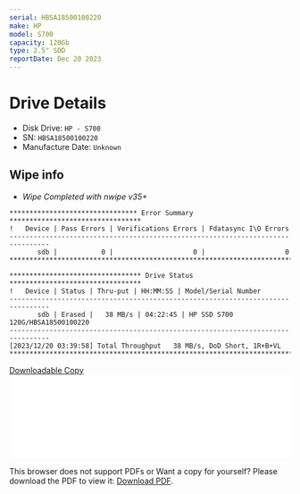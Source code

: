 ```yaml
---
serial: HBSA18500100220
make: HP
model: S700
capacity: 120Gb
type: 2.5" SDD
reportDate: Dec 20 2023
---
```


# Drive Details

- Disk Drive: ```HP - S700```
- SN: ```HBSA18500100220```
- Manufacture Date: ```Unknown```

## Wipe info

- *Wipe Completed with nwipe v35+*

```plaintext
******************************** Error Summary *********************************
!   Device | Pass Errors | Verifications Errors | Fdatasync I\O Errors
--------------------------------------------------------------------------------
       sdb |           0 |                    0 |                    0
********************************************************************************

********************************* Drive Status *********************************
!   Device | Status | Thru-put | HH:MM:SS | Model/Serial Number
--------------------------------------------------------------------------------
       sdb | Erased |   38 MB/s | 04:22:45 | HP SSD S700 120G/HBSA18500100220
--------------------------------------------------------------------------------
[2023/12/20 03:39:58] Total Throughput   38 MB/s, DoD Short, 1R+B+VL
********************************************************************************
```

[Downloadable Copy](/hddreports/HBSA18500100220.pdf)
<object data="/hddreports/HBSA18500100220.pdf" type="application/pdf" width="100%" height="700px">
    <embed width="100%" src="/hddreports/HBSA18500100220.pdf">
        <p>This browser does not support PDFs or Want a copy for yourself? Please download the PDF to view it: <a href="/hddreports/HBSA18500100220.pdf">Download PDF</a>.</p>
    </embed>
</object>
